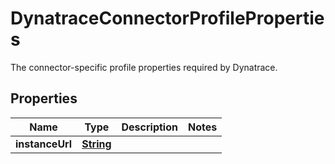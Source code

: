 

# DynatraceConnectorProfileProperties

 The connector-specific profile properties required by Dynatrace. 

## Properties

| Name | Type | Description | Notes |
|------------ | ------------- | ------------- | -------------|
|**instanceUrl** | [**String**](String.md) |  |  |



